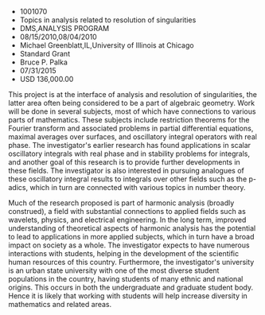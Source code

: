 
* 1001070
* Topics in analysis related to resolution of singularities
* DMS,ANALYSIS PROGRAM
* 08/15/2010,08/04/2010
* Michael Greenblatt,IL,University of Illinois at Chicago
* Standard Grant
* Bruce P. Palka
* 07/31/2015
* USD 136,000.00

This project is at the interface of analysis and resolution of singularities,
the latter area often being considered to be a part of algebraic geometry. Work
will be done in several subjects, most of which have connections to various
parts of mathematics. These subjects include restriction theorems for the
Fourier transform and associated problems in partial differential equations,
maximal averages over surfaces, and oscillatory integral operators with real
phase. The investigator's earlier research has found applications in scalar
oscillatory integrals with real phase and in stability problems for integrals,
and another goal of this research is to provide further developments in these
fields. The investigator is also interested in pursuing analogues of these
oscillatory integral results to integrals over other fields such as the p-adics,
which in turn are connected with various topics in number theory.

Much of the research proposed is part of harmonic analysis (broadly construed),
a field with substantial connections to applied fields such as wavelets,
physics, and electrical engineering. In the long term, improved understanding of
theoretical aspects of harmonic analysis has the potential to lead to
applications in more applied subjects, which in turn have a broad impact on
society as a whole. The investigator expects to have numerous interactions with
students, helping in the development of the scientific human resources of this
country. Furthermore, the investigator's university is an urban state university
with one of the most diverse student populations in the country, having students
of many ethnic and national origins. This occurs in both the undergraduate and
graduate student body. Hence it is likely that working with students will help
increase diversity in mathematics and related areas.
